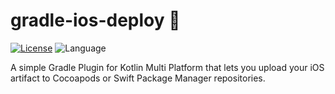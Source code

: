 # gradle-ios-deploy 🐘

[![License](https://img.shields.io/github/license/donadev/gradle-ios-deploy.svg)](LICENSE) ![Language](https://img.shields.io/github/languages/top/donadev/gradle-ios-deploy?color=blue&logo=kotlin)

A simple Gradle Plugin for Kotlin Multi Platform that lets you upload your iOS artifact to Cocoapods or Swift Package Manager repositories.
